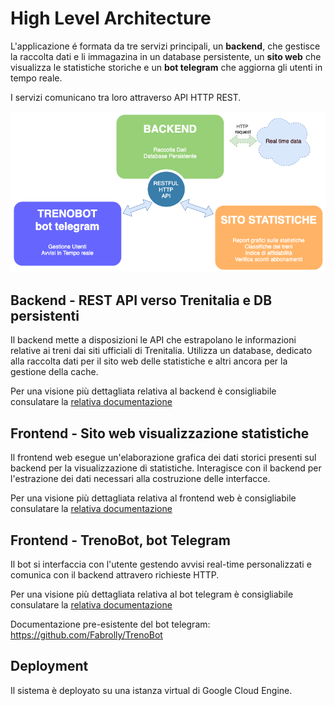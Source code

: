 # High Level Architecture

L'applicazione é formata da tre servizi principali, un **backend**, che gestisce la raccolta dati e li immagazina in un database persistente, un **sito web** che visualizza le statistiche storiche e un **bot telegram** che aggiorna gli utenti in tempo reale.

I servizi comunicano tra loro attraverso API HTTP REST.

![High Level Architecture schema](./images/HighLevelArchitectureSchema.png)

## Backend - REST API verso Trenitalia e DB persistenti

Il backend mette a disposizioni le API che estrapolano le informazioni relative ai treni dai siti ufficiali di Trenitalia.
Utilizza un database, dedicato alla raccolta dati per il sito web delle statistiche e altri ancora per la gestione della cache.

Per una visione più dettagliata relativa al backend è consigliabile consulatare la [relativa documentazione](../services/backend)

## Frontend - Sito web visualizzazione statistiche

Il frontend web esegue un'elaborazione grafica dei dati storici presenti sul backend per la visualizzazione di statistiche. Interagisce con il backend per l'estrazione dei dati necessari alla costruzione delle interfacce.

Per una visione più dettagliata relativa al frontend web è consigliabile consulatare la [relativa documentazione](../services/stats_website)

## Frontend - TrenoBot, bot Telegram

Il bot si interfaccia con l'utente gestendo avvisi real-time personalizzati e comunica con il backend attravero richieste HTTP.

Per una visione più dettagliata relativa al bot telegram è consigliabile consulatare la [relativa documentazione](../services/telegram-bot)

Documentazione pre-esistente del bot telegram: https://github.com/Fabrolly/TrenoBot

## Deployment

Il sistema è deployato su una istanza virtual di Google Cloud Engine.

